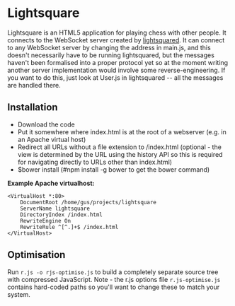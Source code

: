 Lightsquare
===========

Lightsquare is an HTML5 application for playing chess with other people.
It connects to the WebSocket server created by [lightsquared](http://github.com/jsonchess/lightsquared).
It can connect to any WebSocket server by changing the address in main.js,
and this doesn't necessarily have to be running lightsquared, but the messages
haven't been formalised into a proper protocol yet so at the moment writing
another server implementation would involve some reverse-engineering.  If you want
to do this, just look at User.js in lightsquared -- all the messages are handled
there.

Installation
------------

- Download the code
- Put it somewhere where index.html is at the root of a webserver (e.g. in
    an Apache virtual host)
- Redirect all URLs without a file extension to /index.html (optional -
    the view is determined by the URL using the history API so this is required
    for navigating directly to URLs other than index.html)
- $bower install (#npm install -g bower to get the bower command)

**Example Apache virtualhost:**

```
<VirtualHost *:80>
	DocumentRoot /home/gus/projects/lightsquare
	ServerName lightsquare
	DirectoryIndex /index.html
	RewriteEngine On
	RewriteRule ^[^.]+$ /index.html
</VirtualHost>
```

Optimisation
------------

Run `r.js -o rjs-optimise.js` to build a completely separate source tree with compressed
JavaScript.  Note - the r.js options file `r.js-optimise.js` contains hard-coded
paths so you'll want to change these to match your system.